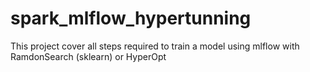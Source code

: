 # spark_mlflow_hypertunning
This project cover all steps required to train a model using mlflow with RamdonSearch (sklearn) or HyperOpt
